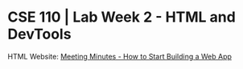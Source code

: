 # CSE 110 | Lab Week 2 - HTML and DevTools
HTML Website: [Meeting Minutes - How to Start Building a Web App](https://ruhlando.github.io/cse110-lab2/)
